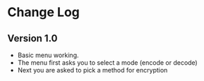 # Change Log
## Version 1.0
- Basic menu working. 
- The menu first asks you to select a mode (encode or decode)
- Next you are asked to pick a method for encryption